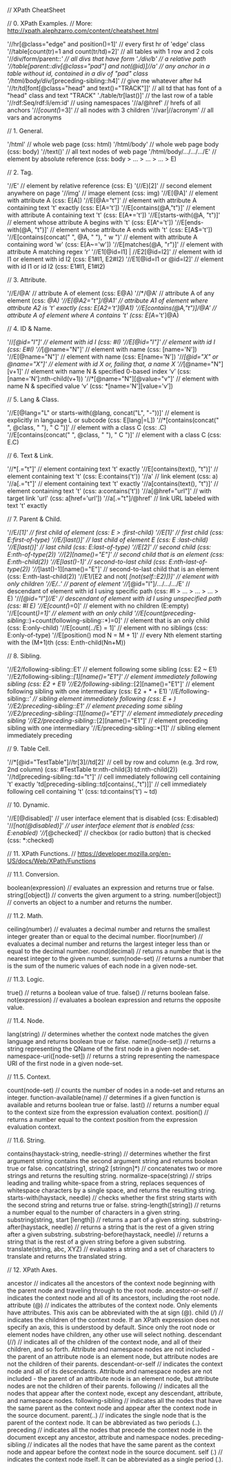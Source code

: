// XPath CheatSheet


// 0. XPath Examples.
// More: http://xpath.alephzarro.com/content/cheatsheet.html


'//hr[@class="edge" and position()=1]'                // every first hr of 'edge' class
'//table[count(tr)=1 and count(tr/td)=2]'             // all tables with 1 row and 2 cols
'//div/form/parent::*'                                // all divs that have form
'./div/b'                                             // a relative path
'//table[parent::div[@class="pad"] and not(@id)]//a'  // any anchor in a table without id, contained in a div of "pad" class
'/html/body/div/*[preceding-sibling::h4]'             // give me whatever after h4
'//tr/td[font[@class="head" and text()="TRACK"]]'     // all td that has font of a "head" class and text "TRACK"
'./table/tr[last()]'                                  // the last row of a table
'//rdf:Seq/rdf:li/em:id'                              // using namespaces
'//a/@href'                                           // hrefs of all anchors
'//*[count(*)=3]'                                     // all nodes with 3 children
'//var|//acronym'                                     // all vars and acronyms


// 1. General.


'/html'                     // whole web page (css: html)
'/html/body'                // whole web page body (css: body)
'//text()'                  // all text nodes of web page
'/html/body/.../.../.../E'  // element <E> by absolute reference (css: body > … > … > … > E)


// 2. Tag.


'//E'                                        // element <E> by relative reference (css: E)
'(//E)[2]'                                   // second <E> element anywhere on page
'//img'                                      // image element (css: img)
'//E[@A]'                                    // element <E> with attribute A (css: E[A])
'//E[@A="t"]'                                // element <E> with attribute A containing text 't' exactly (css: E[A='t'])
'//E[contains(@A,"t")]'                      // element <E> with attribute A containing text 't' (css: E[A*='t'])
'//E[starts-with(@A, "t")]'                  // element <E> whose attribute A begins with 't' (css: E[A^='t'])
'//E[ends-with(@A, "t")]'                    // element <E> whose attribute A ends with 't' (css: E[A$='t'])
'//E[contains(concat(" ", @A, " "), " w ")'  // element <E> with attribute A containing word 'w' (css: E[A~='w'])
'//E[matches(@A, "r")]'                      // element <E> with attribute A matching regex ‘r’
'//E1[@id=I1] | //E2[@id=I2]'                // element <E1> with id I1 or element <E2> with id I2 (css: E1#I1, E2#I2)
'//E1[@id=I1 or @id=I2]'                     // element <E1> with id I1 or id I2 (css: E1#I1, E1#I2)


// 3. Attribute.


'//E/@A'                    // attribute A of element <E> (css: E@A)
'//*/@A'                    // attribute A of any element (css: *@A)
'//E[@A2="t"]/@A1'          // attribute A1 of element <E> where attribute A2 is 't' exactly (css: E[A2='t']@A1)
'//E[contains(@A,"t")]/@A'  // attribute A of element <E> where A contains 't' (css: E[A*='t']@A)


// 4. ID & Name.


'//*[@id="I"]'                // element with id I (css: #I)
'//E[@id="I"]'                // element <E> with id I (css: E#I)
'//*[@name="N"]'              // element with name (css: [name='N'])
'//E[@name="N"]'              // element <E> with name (css: E[name='N'])
'//*[@id="X" or @name="X"]'   // element with id X or, failing that, a name X
'//*[@name="N"][v+1]'         // element with name N & specified 0-based index ‘v’ (css: [name='N']:nth-child(v+1))
'//*[@name="N"][@value="v"]'  // element with name N & specified value ‘v’ (css: *[name='N'][value='v’])


// 5. Lang & Class.


'//E[@lang="L" or starts-with(@lang, concat("L", "-"))]'  // element <E> is explicitly in language L or subcode (css: E[lang|=L])
'//*[contains(concat(" ", @class, " "), " C ")]'          // element with a class C (css: .C)
'//E[contains(concat(" ", @class, " "), " C ")]'          // element <E> with a class C (css: E.C)


// 6. Text & Link.


'//*[.="t"]'                  // element containing text 't' exactly
'//E[contains(text(), "t")]'  // element <E> containing text 't' (css: E:contains('t'))
'//a'                         // link element (css: a)
'//a[.="t"]'                  // element <a> containing text 't' exactly
'//a[contains(text(), "t")]'  // element <a> containing text 't' (css: a:contains('t'))
'//a[@href="url"]'            // <a> with target link 'url' (css: a[href='url'])
'//a[.="t"]/@href'            // link URL labeled with text 't' exactly


// 7. Parent & Child.


'//E/*[1]'                                                        // first child of element <E> (css: E > *:first-child)
'//E[1]'                                                          // first <E> child (css: E:first-of-type)
'//E/*[last()]'                                                   // last child of element E (css: E *:last-child)
'//E[last()]'                                                     // last <E> child (css: E:last-of-type)
'//E[2]'                                                          // second <E> child (css: E:nth-of-type(2))
'//*[2][name()="E"]'                                              // second child that is an <E> element (css: E:nth-child(2))
'//E[last()-1]'                                                   // second-to-last <E> child (css: E:nth-last-of-type(2))
'//*[last()-1][name()="E"]'                                       // second-to-last child that is an <E> element (css: E:nth-last-child(2))
'//E1/[E2 and not( *[not(self::E2)])]'                            // element <E1> with only <E2> children
'//E/..'                                                          // parent of element <E>
'//*[@id="I"]/.../.../.../E'                                      // descendant <E> of element with id I using specific path (css: #I > … > … > … > E)
'//*[@id="I"]//E'                                                 // descendant <E> of element with id I using unspecified path (css: #I E)
'//E[count(*)=0]'                                                 // element <E> with no children (E:empty)
'//E[count(*)=1]'                                                 // element <E> with an only child
'//E[count(preceding-sibling::*)+count(following-sibling::*)=0]'  // element <E> that is an only child (css: E:only-child)
'//E[count(../E) = 1]'                                            // element <E> with no <E> siblings (css: E:only-of-type)
'//E[position() mod N = M + 1]'                                   // every Nth element starting with the (M+1)th (css: E:nth-child(Nn+M))


// 8. Sibling.


'//E2/following-sibling::E1'                 // element <E1> following some sibling <E2> (css: E2 ~ E1)
'//E2/following-sibling::*[1][name()="E1"]'  // element <E1> immediately following sibling <E2> (css: E2 + E1)
'//E2/following-sibling::*[2][name()="E1"]'  // element <E1> following sibling <E2> with one intermediary (css: E2 + * + E1)
'//E/following-sibling::*'                   // sibling element immediately following <E> (css: E + *)
'//E2/preceding-sibling::E1'                 // element <E1> preceding some sibling <E2>
'//E2/preceding-sibling::*[1][name()="E1"]'  // element <E1> immediately preceding sibling <E2>
'//E2/preceding-sibling::*[2][name()="E1"]'  // element <E1> preceding sibling <E2> with one intermediary
'//E/preceding-sibling::*[1]'                // sibling element immediately preceding <E>


// 9. Table Cell.


'//*[@id="TestTable"]//tr[3]//td[2]'          // cell by row and column (e.g. 3rd row, 2nd column) (css: #TestTable tr:nth-child(3) td:nth-child(2))
'//td[preceding-sibling::td="t"]'             // cell immediately following cell containing 't' exactly
'td[preceding-sibling::td[contains(.,"t")]]'  // cell immediately following cell containing 't' (css: td:contains('t') ~ td)


// 10. Dynamic.


'//E[@disabled]'       // user interface element <E> that is disabled (css: E:disabled)
'//*[not(@disabled)]'  // user interface element that is enabled (css: E:enabled)
'//*[@checked]'        // checkbox (or radio button) that is checked (css: *:checked)


// 11. XPath Functions.
// https://developer.mozilla.org/en-US/docs/Web/XPath/Functions


// 11.1. Conversion.


boolean(expression)  // evaluates an expression and returns true or false.
string([object])     // converts the given argument to a string.
number([object])     // converts an object to a number and returns the number.


// 11.2. Math.


ceiling(number)  // evaluates a decimal number and returns the smallest integer greater than or equal to the decimal number.
floor(number)    // evaluates a decimal number and returns the largest integer less than or equal to the decimal number.
round(decimal)   // returns a number that is the nearest integer to the given number.
sum(node-set)    // returns a number that is the sum of the numeric values of each node in a given node-set.


// 11.3. Logic.


true()           // returns a boolean value of true.
false()          // returns boolean false.
not(expression)  // evaluates a boolean expression and returns the opposite value.


// 11.4. Node.


lang(string)               // determines whether the context node matches the given language and returns boolean true or false.
name([node-set])           // returns a string representing the QName of the first node in a given node-set.
namespace-uri([node-set])  // returns a string representing the namespace URI of the first node in a given node-set.


// 11.5. Context.


count(node-set)           // counts the number of nodes in a node-set and returns an integer.
function-available(name)  // determines if a given function is available and returns boolean true or false.
last()                    // returns a number equal to the context size from the expression evaluation context.
position()                // returns a number equal to the context position from the expression evaluation context.


// 11.6. String.


contains(haystack-string, needle-string)  // determines whether the first argument string contains the second argument string and returns boolean true or false.
concat(string1, string2 [stringn]*)       // concatenates two or more strings and returns the resulting string.
normalize-space(string)                   // strips leading and trailing white-space from a string, replaces sequences of whitespace characters by a single space, and returns the resulting string.
starts-with(haystack, needle)             // checks whether the first string starts with the second string and returns true or false.
string-length([string])                   // returns a number equal to the number of characters in a given string.
substring(string, start [length])         // returns a part of a given string.
substring-after(haystack, needle)         // returns a string that is the rest of a given string after a given substring.
substring-before(haystack, needle)        // returns a string that is the rest of a given string before a given substring.
translate(string, abc, XYZ)               // evaluates a string and a set of characters to translate and returns the translated string.


// 12. XPath Axes.

ancestor            // indicates all the ancestors of the context node beginning with the parent node and traveling through to the root node.
ancestor-or-self    // indicates the context node and all of its ancestors, including the root node.
attribute (@)       // indicates the attributes of the context node. Only elements have attributes. This axis can be abbreviated with the at sign (@).
child (/)           // indicates the children of the context node. If an XPath expression does not specify an axis, this is understood by default. Since only the root node or element nodes have children, any other use will select nothing.
descendant (//)     // indicates all of the children of the context node, and all of their children, and so forth. Attribute and namespace nodes are not included - the parent of an attribute node is an element node, but attribute nodes are not the children of their parents.
descendant-or-self  // indicates the context node and all of its descendants. Attribute and namespace nodes are not included - the parent of an attribute node is an element node, but attribute nodes are not the children of their parents.
following           // indicates all the nodes that appear after the context node, except any descendant, attribute, and namespace nodes.
following-sibling   // indicates all the nodes that have the same parent as the context node and appear after the context node in the source document.
parent(..)          // indicates the single node that is the parent of the context node. It can be abbreviated as two periods (..).
preceding           // indicates all the nodes that precede the context node in the document except any ancestor, attribute and namespace nodes.
preceding-sibling   // indicates all the nodes that have the same parent as the context node and appear before the context node in the source document.
self (.)            // indicates the context node itself. It can be abbreviated as a single period (.).
